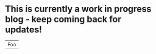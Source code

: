 # This is currently a work in progress blog - keep coming back for updates!


<table>
 <tr>
        <td>Foo</td>
    </tr>

</table>